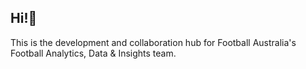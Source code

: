 ## Hi!👋

This is the development and collaboration hub for Football Australia's Football Analytics, Data & Insights team.
